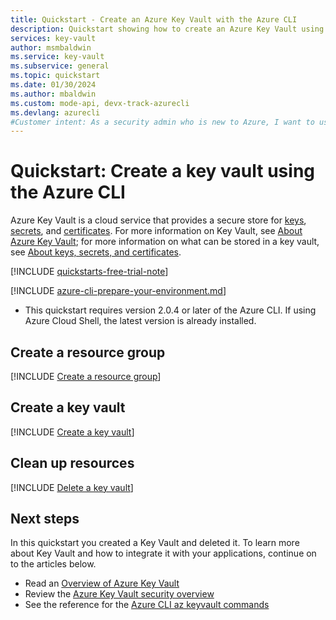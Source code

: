 ```yaml
---
title: Quickstart - Create an Azure Key Vault with the Azure CLI
description: Quickstart showing how to create an Azure Key Vault using the Azure CLI
services: key-vault
author: msmbaldwin
ms.service: key-vault
ms.subservice: general
ms.topic: quickstart
ms.date: 01/30/2024
ms.author: mbaldwin
ms.custom: mode-api, devx-track-azurecli 
ms.devlang: azurecli
#Customer intent: As a security admin who is new to Azure, I want to use Key Vault to securely store keys and passwords in Azure
---
```

# Quickstart: Create a key vault using the Azure CLI

Azure Key Vault is a cloud service that provides a secure store for [keys](../keys/index.yml), [secrets](../secrets/index.yml), and [certificates](../certificates/index.yml). For more information on Key Vault, see [About Azure Key Vault](overview.md); for more information on what can be stored in a key vault, see [About keys, secrets, and certificates](about-keys-secrets-certificates.md).

[!INCLUDE [quickstarts-free-trial-note](~/reusable-content/ce-skilling/azure/includes/quickstarts-free-trial-note.md)]

[!INCLUDE [azure-cli-prepare-your-environment.md](~/reusable-content/azure-cli/azure-cli-prepare-your-environment.md)]

 - This quickstart requires version 2.0.4 or later of the Azure CLI. If using Azure Cloud Shell, the latest version is already installed.

## Create a resource group

[!INCLUDE [Create a resource group](~/reusable-content/ce-skilling/azure/includes/cli-rg-create.md)]

## Create a key vault

[!INCLUDE [Create a key vault](../../../includes/key-vault-cli-kv-creation.md)]

## Clean up resources

[!INCLUDE [Delete a key vault](~/reusable-content/ce-skilling/azure/includes/cli-rg-delete.md)]

## Next steps

In this quickstart you created a Key Vault and deleted it. To learn more about Key Vault and how to integrate it with your applications, continue on to the articles below.

- Read an [Overview of Azure Key Vault](overview.md)
- Review the [Azure Key Vault security overview](security-features.md)
- See the reference for the [Azure CLI az keyvault commands](/cli/azure/keyvault)
